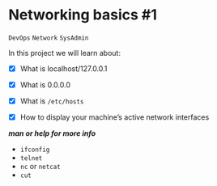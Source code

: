 # Networking basics #1
`DevOps`
`Network`
`SysAdmin`

In this project we will learn about:
- [X] What is localhost/127.0.0.1
- [X] What is 0.0.0.0
- [X] What is `/etc/hosts`
- [X] How to display your machine’s active network interfaces


***man or help for more info***
- `ifconfig`
- `telnet`
- `nc` or `netcat`
- `cut`

